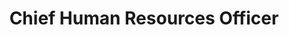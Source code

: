 ---
title: Chief Human Resources Officer
longTitle: 'Chief Human Resources Officer'
tags:
- gccommon
french:
- "[[Dirigeant principal des ressources humaines]]"
---